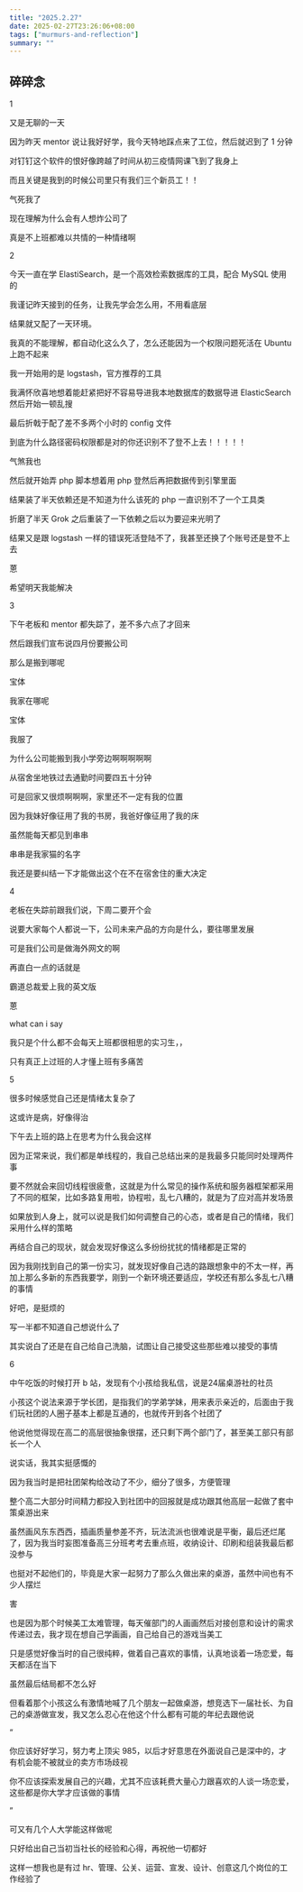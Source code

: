 ```yaml
---
title: "2025.2.27"
date: 2025-02-27T23:26:06+08:00
tags: ["murmurs-and-reflection"]
summary: ""
---
```

## 碎碎念
1

又是无聊的一天

因为昨天 mentor 说让我好好学，我今天特地踩点来了工位，然后就迟到了 1 分钟

对钉钉这个软件的恨好像跨越了时间从初三疫情网课飞到了我身上

而且关键是我到的时候公司里只有我们三个新员工！！

气死我了

现在理解为什么会有人想炸公司了

真是不上班都难以共情的一种情绪啊

2

今天一直在学 ElastiSearch，是一个高效检索数据库的工具，配合 MySQL 使用的

我谨记昨天接到的任务，让我先学会怎么用，不用看底层

结果就又配了一天环境。

我真的不能理解，都自动化这么久了，怎么还能因为一个权限问题死活在 Ubuntu 上跑不起来

我一开始用的是 logstash，官方推荐的工具

我满怀欣喜地想着能赶紧把好不容易导进我本地数据库的数据导进 ElasticSearch 然后开始一顿乱搜

最后折戟于配了差不多两个小时的 config 文件

到底为什么路径密码权限都是对的你还识别不了登不上去！！！！！

气煞我也

然后就开始弄 php 脚本想着用 php 登然后再把数据传到引擎里面

结果装了半天依赖还是不知道为什么该死的 php 一直识别不了一个工具类

折磨了半天 Grok 之后重装了一下依赖之后以为要迎来光明了

结果又是跟 logstash 一样的错误死活登陆不了，我甚至还换了个账号还是登不上去

蒽

希望明天我能解决

3

下午老板和 mentor 都失踪了，差不多六点了才回来

然后跟我们宣布说四月份要搬公司

那么是搬到哪呢

宝体

我家在哪呢

宝体

我服了

为什么公司能搬到我小学旁边啊啊啊啊啊

从宿舍坐地铁过去通勤时间要四五十分钟

可是回家又很烦啊啊啊，家里还不一定有我的位置

因为我妹好像征用了我的书房，我爸好像征用了我的床

虽然能每天都见到串串

串串是我家猫的名字

我还是要纠结一下才能做出这个在不在宿舍住的重大决定

4

老板在失踪前跟我们说，下周二要开个会

说要大家每个人都说一下，公司未来产品的方向是什么，要往哪里发展

可是我们公司是做海外网文的啊

再直白一点的话就是

霸道总裁爱上我的英文版

蒽

what can i say

我只是个什么都不会每天上班都很相思的实习生，，

只有真正上过班的人才懂上班有多痛苦

5

很多时候感觉自己还是情绪太复杂了

这或许是病，好像得治

下午去上班的路上在思考为什么我会这样

因为正常来说，我们都是单线程的，我自己总结出来的是我最多只能同时处理两件事

要不然就会来回切线程很疲惫，这就是为什么常见的操作系统和服务器框架都采用了不同的框架，比如多路复用啦，协程啦，乱七八糟的，就是为了应对高并发场景

如果放到人身上，就可以说是我们如何调整自己的心态，或者是自己的情绪，我们采用什么样的策略

再结合自己的现状，就会发现好像这么多纷纷扰扰的情绪都是正常的

因为我刚找到自己的第一份实习，就发现好像自己选的路跟想象中的不太一样，再加上那么多新的东西我要学，刚到一个新环境还要适应，学校还有那么多乱七八糟的事情

好吧，是挺烦的

写一半都不知道自己想说什么了

其实说白了还是在自己给自己洗脑，试图让自己接受这些那些难以接受的事情

6

中午吃饭的时候打开 b 站，发现有个小孩给我私信，说是24届桌游社的社员

小孩这个说法来源于学长团，是指我们的学弟学妹，用来表示亲近的，后面由于我们玩社团的人圈子基本上都是互通的，也就传开到各个社团了

他说他觉得现在高二的高层很抽象很摆，还只剩下两个部门了，甚至美工部只有部长一个人

说实话，我其实挺感慨的

因为我当时是把社团架构给改动了不少，细分了很多，方便管理

整个高二大部分时间精力都投入到社团中的回报就是成功跟其他高层一起做了套中策桌游出来

虽然画风东东西西，插画质量参差不齐，玩法流派也很难说是平衡，最后还烂尾了，因为我当时妄图准备高三分班考考去重点班，收纳设计、印刷和组装我最后都没参与

也挺对不起他们的，毕竟是大家一起努力了那么久做出来的桌游，虽然中间也有不少人摆烂

害

也是因为那个时候美工太难管理，每天催部门的人画画然后对接创意和设计的需求传递过去，我才现在想自己学画画，自己给自己的游戏当美工

只是感觉好像当时的自己很纯粹，做着自己喜欢的事情，认真地谈着一场恋爱，每天都活在当下

虽然最后结局都不怎么好

但看着那个小孩这么有激情地喊了几个朋友一起做桌游，想竞选下一届社长、为自己的桌游做宣发，我又怎么忍心在他这个什么都有可能的年纪去跟他说

“

你应该好好学习，努力考上顶尖 985，以后才好意思在外面说自己是深中的，才有机会能不被就业的卖方市场歧视

你不应该探索发展自己的兴趣，尤其不应该耗费大量心力跟喜欢的人谈一场恋爱，这些都是你大学才应该做的事情

”

可又有几个人大学能这样做呢

只好给出自己当初当社长的经验和心得，再祝他一切都好

这样一想我也是有过 hr、管理、公关、运营、宣发、设计、创意这几个岗位的工作经验了